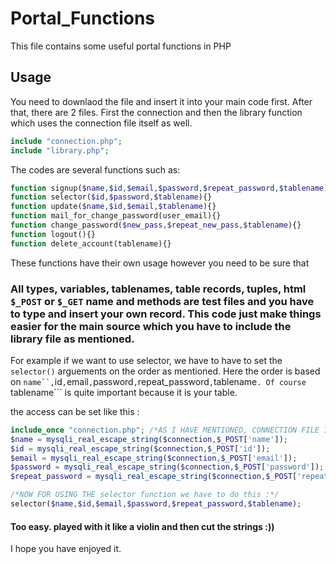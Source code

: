 # Portal_Functions
This file contains some useful portal functions in PHP

## Usage
You need to downlaod the file and insert it into your main code first. After that, there are 2 files.
First the connection and then the library function which uses the connection file itself as well.

```php
include "connection.php";
include "library.php";
```

The codes are several functions such as:
```php
function signup($name,$id,$email,$password,$repeat_password,$tablename){}
function selector($id,$password,$tablename){}
function update($name,$id,$email,$tablename){}
function mail_for_change_password(user_email){}
function change_password($new_pass,$repeat_new_pass,$tablename){}
function logout(){}
function delete_account(tablename){}

```

These functions have their own usage however you need to be sure that

### All types, variables, tablenames, table records, tuples, html ```$_POST``` or ```$_GET``` name and methods are test files and you have to type and insert your own record. This code just make things easier for the main source which you have to include the library file as mentioned.

For example if we want to use selector, we have to have to set the ```selector()``` arguements on the order as mentioned. Here the order is based on ```name``,```id```,```email```,```password```,```repeat_password```,```tablename```. Of course ```tablename``` is quite important because it is your table.

the access can be set like this :
```php
include_once "connection.php"; /*AS I HAVE MENTIONED, CONNECTION FILE IS ESSENTIAL FOR THE CODE*/
$name = mysqli_real_escape_string($connection,$_POST['name']);
$id = mysqli_real_escape_string($connection,$_POST['id']);
$email = mysqli_real_escape_string($connection,$_POST['email']);
$password = mysqli_real_escape_string($connection,$_POST['password']);
$repeat_password = mysqli_real_escape_string($connection,$_POST['repeat_password']);

/*NOW FOR USING THE selector function we have to do this :*/
selector($name,$id,$email,$password,$repeat_password,$tablename);
```

#### Too easy. played with it like a violin and then cut the strings :))

I hope you have enjoyed it.





